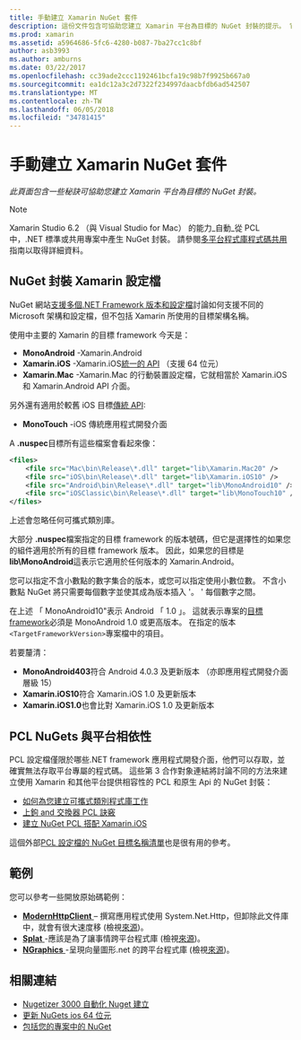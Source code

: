 ```yaml
---
title: 手動建立 Xamarin NuGet 套件
description: 這份文件包含可協助您建立 Xamarin 平台為目標的 NuGet 封裝的提示。 它描述 NuGet 封裝 Xamarin 設定檔，PCL NuGets 與平台相依性，並連結到各種不同的開放原始碼範例。
ms.prod: xamarin
ms.assetid: a5964686-5fc6-4280-b087-7ba27cc1c8bf
author: asb3993
ms.author: amburns
ms.date: 03/22/2017
ms.openlocfilehash: cc39ade2ccc1192461bcfa19c98b7f9925b667a0
ms.sourcegitcommit: ea1dc12a3c2d7322f234997daacbfdb6ad542507
ms.translationtype: MT
ms.contentlocale: zh-TW
ms.lasthandoff: 06/05/2018
ms.locfileid: "34781415"
---
```

# <a name="manually-creating-nuget-packages-for-xamarin"></a>手動建立 Xamarin NuGet 套件

_此頁面包含一些秘訣可協助您建立 Xamarin 平台為目標的 NuGet 封裝。_

> [!NOTE]
> Xamarin Studio 6.2 （與 Visual Studio for Mac） 的能力_自動_從 PCL 中，.NET 標準或共用專案中產生 NuGet 封裝。 請參閱[多平台程式庫程式碼共用](~/cross-platform/app-fundamentals/nuget-multiplatform-libraries/index.md)指南以取得詳細資料。

## <a name="nuget-package-xamarin-profiles"></a>NuGet 封裝 Xamarin 設定檔

NuGet 網站[支援多個.NET Framework 版本和設定檔](https://docs.nuget.org/create/enforced-package-conventions)討論如何支援不同的 Microsoft 架構和設定檔，但不包括 Xamarin 所使用的目標架構名稱。

使用中主要的 Xamarin 的目標 framework 今天是：

* **MonoAndroid** -Xamarin.Android
* **Xamarin.iOS** -Xamarin.iOS[統一的 API](~/cross-platform/macios/unified/index.md) （支援 64 位元）
* **Xamarin.Mac** -Xamarin.Mac 的行動裝置設定檔，它就相當於 Xamarin.iOS 和 Xamarin.Android API 介面。

另外還有適用於較舊 iOS 目標[傳統 API](~/cross-platform/macios/unified/index.md):

* **MonoTouch** -iOS 傳統應用程式開發介面

A **.nuspec**目標所有這些檔案會看起來像：

```xml
<files>
    <file src="Mac\bin\Release\*.dll" target="lib\Xamarin.Mac20" />
    <file src="iOS\bin\Release\*.dll" target="lib\Xamarin.iOS10" />
    <file src="Android\bin\Release\*.dll" target="lib\MonoAndroid10" />
    <file src="iOSClassic\bin\Release\*.dll" target="lib\MonoTouch10" />
</files>
```

上述會忽略任何可攜式類別庫。

大部分 **.nuspec**檔案指定的目標 framework 的版本號碼，但它是選擇性的如果您的組件適用於所有的目標 framework 版本。 因此，如果您的目標是**lib\MonoAndroid**這表示它適用於任何版本的 Xamarin.Android。

您可以指定不含小數點的數字集合的版本，或您可以指定使用小數位數。 不含小數點 NuGet 將只需要每個數字並使其成為版本插入 '。 ' 每個數字之間。

在上述 「 MonoAndroid10"表示 Android 「 1.0 」。 這就表示專案的[目標 framework](~/android/app-fundamentals/android-api-levels.md)必須是 MonoAndroid 1.0 或更高版本。 在指定的版本`<TargetFrameworkVersion>`專案檔中的項目。

若要釐清：

- **MonoAndroid403**符合 Android 4.0.3 及更新版本 （亦即應用程式開發介面層級 15）
- **Xamarin.iOS10**符合 Xamarin.iOS 1.0 及更新版本
- **Xamarin.iOS1.0**也會比對 Xamarin.iOS 1.0 及更新版本

## <a name="pcl-nugets-with-platform-dependencies"></a>PCL NuGets 與平台相依性

PCL 設定檔僅限於哪些.NET framework 應用程式開發介面，他們可以存取，並確實無法存取平台專屬的程式碼。 這些第 3 合作對象連結將討論不同的方法來建立使用 Xamarin 和其他平台提供相容性的 PCL 和原生 Api 的 NuGet 封裝：

- [如何為您建立可攜式類別程式庫工作](http://blogs.msdn.com/b/dsplaisted/archive/2012/08/27/how-to-make-portable-class-libraries-work-for-you.aspx)
- [上鉤 and 交換器 PCL 訣竅](http://log.paulbetts.org/the-bait-and-switch-pcl-trick/)
- [建立 NuGet PCL 搭配 Xamarin.iOS](http://www.jimbobbennett.io/creating-a-nuget-pcl-that-works-with-xamarin-ios/)

這個外部[PCL 設定檔的 NuGet 目標名稱清單](http://embed.plnkr.co/03ck2dCtnJogBKHJ9EjY)也是很有用的參考。

## <a name="examples"></a>範例

您可以參考一些開放原始碼範例：

- [**ModernHttpClient** ](https://www.nuget.org/packages/modernhttpclient/) – 撰寫應用程式使用 System.Net.Http，但卸除此文件庫中，就會有很大速度移 (檢視[來源](https://github.com/paulcbetts/ModernHttpClient))。
- [**Splat** ](https://www.nuget.org/packages/Splat/) -應該是為了讓事情跨平台程式庫 (檢視[來源](https://github.com/paulcbetts/Splat))。
- [**NGraphics** ](https://www.nuget.org/packages/NGraphics/) -呈現向量圖形.net 的跨平台程式庫 (檢視[來源](https://github.com/praeclarum/NGraphics/blob/master/NGraphics.nuspec))。

## <a name="related-links"></a>相關連結

- [Nugetizer 3000 自動化 Nuget 建立](~/cross-platform/app-fundamentals/nuget-multiplatform-libraries/index.md)
- [更新 NuGets ios 64 位元](http://blog.xamarin.com/how-to-update-nuget-packages-for-64-bit/)
- [包括您的專案中的 NuGet](/visualstudio/mac/nuget-walkthrough/index.md)
